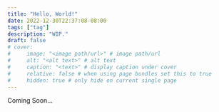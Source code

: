 ```yaml
---
title: "Hello, World!"
date: 2022-12-30T22:37:08-08:00
tags: ["tag"]
description: "WIP."
draft: false
# cover:
#     image: "<image path/url>" # image path/url
#     alt: "<alt text>" # alt text
#     caption: "<text>" # display caption under cover
#     relative: false # when using page bundles set this to true
#     hidden: true # only hide on current single page
---
```

Coming Soon...
